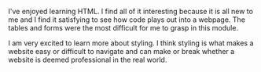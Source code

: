 I've enjoyed learning HTML. I find all of it interesting because it is all new to me and I find it satisfying to see how code plays out into a webpage. The tables and forms were the most difficult for me to grasp in this module.

I am very excited to learn more about styling. I think styling is what makes a website easy or difficult to navigate and can make or break whether a website is deemed professional in the real world.
